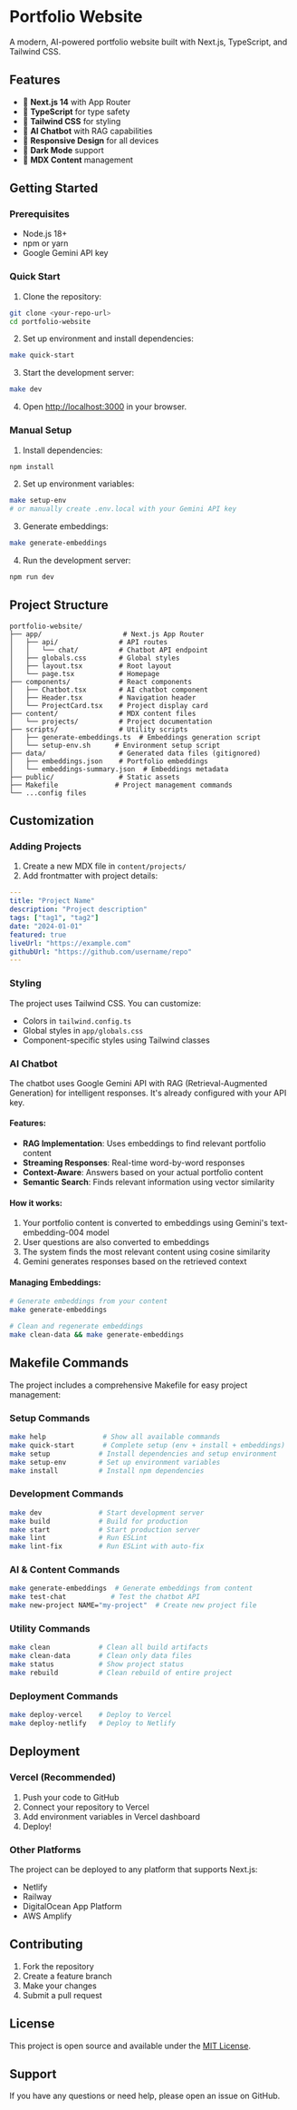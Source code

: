 # Portfolio Website

A modern, AI-powered portfolio website built with Next.js, TypeScript, and Tailwind CSS.

## Features

- 🚀 **Next.js 14** with App Router
- 💎 **TypeScript** for type safety
- 🎨 **Tailwind CSS** for styling
- 🤖 **AI Chatbot** with RAG capabilities
- 📱 **Responsive Design** for all devices
- 🌙 **Dark Mode** support
- 📝 **MDX Content** management

## Getting Started

### Prerequisites

- Node.js 18+
- npm or yarn
- Google Gemini API key

### Quick Start

1. Clone the repository:

```bash
git clone <your-repo-url>
cd portfolio-website
```

2. Set up environment and install dependencies:

```bash
make quick-start
```

3. Start the development server:

```bash
make dev
```

4. Open [http://localhost:3000](http://localhost:3000) in your browser.

### Manual Setup

1. Install dependencies:

```bash
npm install
```

2. Set up environment variables:

```bash
make setup-env
# or manually create .env.local with your Gemini API key
```

3. Generate embeddings:

```bash
make generate-embeddings
```

4. Run the development server:

```bash
npm run dev
```

## Project Structure

```
portfolio-website/
├── app/                    # Next.js App Router
│   ├── api/               # API routes
│   │   └── chat/          # Chatbot API endpoint
│   ├── globals.css        # Global styles
│   ├── layout.tsx         # Root layout
│   └── page.tsx           # Homepage
├── components/            # React components
│   ├── Chatbot.tsx        # AI chatbot component
│   ├── Header.tsx         # Navigation header
│   └── ProjectCard.tsx    # Project display card
├── content/               # MDX content files
│   └── projects/          # Project documentation
├── scripts/               # Utility scripts
│   ├── generate-embeddings.ts  # Embeddings generation script
│   └── setup-env.sh      # Environment setup script
├── data/                  # Generated data files (gitignored)
│   ├── embeddings.json    # Portfolio embeddings
│   └── embeddings-summary.json  # Embeddings metadata
├── public/                # Static assets
├── Makefile              # Project management commands
└── ...config files
```

## Customization

### Adding Projects

1. Create a new MDX file in `content/projects/`
2. Add frontmatter with project details:

```yaml
---
title: "Project Name"
description: "Project description"
tags: ["tag1", "tag2"]
date: "2024-01-01"
featured: true
liveUrl: "https://example.com"
githubUrl: "https://github.com/username/repo"
---
```

### Styling

The project uses Tailwind CSS. You can customize:

- Colors in `tailwind.config.ts`
- Global styles in `app/globals.css`
- Component-specific styles using Tailwind classes

### AI Chatbot

The chatbot uses Google Gemini API with RAG (Retrieval-Augmented Generation) for intelligent responses. It's already configured with your API key.

#### Features:

- **RAG Implementation**: Uses embeddings to find relevant portfolio content
- **Streaming Responses**: Real-time word-by-word responses
- **Context-Aware**: Answers based on your actual portfolio content
- **Semantic Search**: Finds relevant information using vector similarity

#### How it works:

1. Your portfolio content is converted to embeddings using Gemini's text-embedding-004 model
2. User questions are also converted to embeddings
3. The system finds the most relevant content using cosine similarity
4. Gemini generates responses based on the retrieved context

#### Managing Embeddings:

```bash
# Generate embeddings from your content
make generate-embeddings

# Clean and regenerate embeddings
make clean-data && make generate-embeddings
```

## Makefile Commands

The project includes a comprehensive Makefile for easy project management:

### Setup Commands

```bash
make help              # Show all available commands
make quick-start       # Complete setup (env + install + embeddings)
make setup            # Install dependencies and setup environment
make setup-env        # Set up environment variables
make install          # Install npm dependencies
```

### Development Commands

```bash
make dev              # Start development server
make build            # Build for production
make start            # Start production server
make lint             # Run ESLint
make lint-fix         # Run ESLint with auto-fix
```

### AI & Content Commands

```bash
make generate-embeddings  # Generate embeddings from content
make test-chat           # Test the chatbot API
make new-project NAME="my-project"  # Create new project file
```

### Utility Commands

```bash
make clean            # Clean all build artifacts
make clean-data       # Clean only data files
make status           # Show project status
make rebuild          # Clean rebuild of entire project
```

### Deployment Commands

```bash
make deploy-vercel    # Deploy to Vercel
make deploy-netlify   # Deploy to Netlify
```

## Deployment

### Vercel (Recommended)

1. Push your code to GitHub
2. Connect your repository to Vercel
3. Add environment variables in Vercel dashboard
4. Deploy!

### Other Platforms

The project can be deployed to any platform that supports Next.js:

- Netlify
- Railway
- DigitalOcean App Platform
- AWS Amplify

## Contributing

1. Fork the repository
2. Create a feature branch
3. Make your changes
4. Submit a pull request

## License

This project is open source and available under the [MIT License](LICENSE).

## Support

If you have any questions or need help, please open an issue on GitHub.
